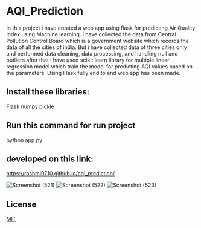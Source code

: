 # AQI_Prediction
In this project i have created a web app using flask for  predicting Air Quality Index using Machine learning. i have collected the data from Central Pollution Control Board which is a government website which records the data of all the cities of india. But i have collected data of three cities only and performed data cleaning, data processing, and handling null and outliers after that i have used scikit learn library for multiple linear regression model which train the model for predicting AQI values based on the parameters. Using Flask fully end to end web app has been made.  


## Install these libraries:
Flask
numpy
pickle

## Run this command for run project 
python app.py

## developed on this link:
https://rashmi0710.github.io/aqi_prediction/


![Screenshot (521)](https://github.com/rashmi0710/aqiprediction/assets/98904238/ddd68e4e-a4ac-4dba-919c-b499f0a7a734)
![Screenshot (522)](https://github.com/rashmi0710/aqiprediction/assets/98904238/e3cfe980-2a22-4240-bccf-3e4c4fba23e1)
![Screenshot (523)](https://github.com/rashmi0710/aqiprediction/assets/98904238/c5a2f41a-d52b-4531-9e66-a8de07c49c4c)


## License

[MIT](https://choosealicense.com/licenses/mit/)
